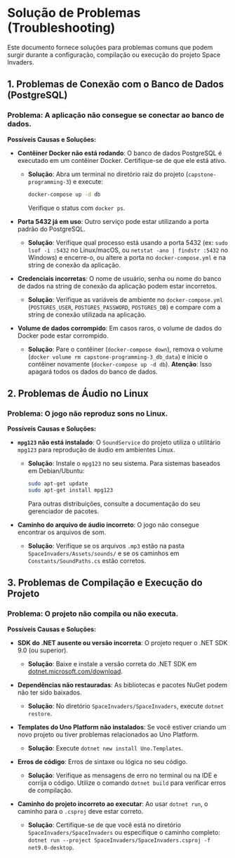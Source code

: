 # Solução de Problemas (Troubleshooting)

Este documento fornece soluções para problemas comuns que podem surgir durante a configuração, compilação ou execução do projeto Space Invaders.

## 1. Problemas de Conexão com o Banco de Dados (PostgreSQL)

### Problema: A aplicação não consegue se conectar ao banco de dados.

**Possíveis Causas e Soluções:**

*   **Contêiner Docker não está rodando**: O banco de dados PostgreSQL é executado em um contêiner Docker. Certifique-se de que ele está ativo.
    *   **Solução**: Abra um terminal no diretório raiz do projeto (`capstone-programming-3`) e execute:
        ```bash
        docker-compose up -d db
        ```
        Verifique o status com `docker ps`.

*   **Porta 5432 já em uso**: Outro serviço pode estar utilizando a porta padrão do PostgreSQL.
    *   **Solução**: Verifique qual processo está usando a porta 5432 (ex: `sudo lsof -i :5432` no Linux/macOS, ou `netstat -ano | findstr :5432` no Windows) e encerre-o, ou altere a porta no `docker-compose.yml` e na string de conexão da aplicação.

*   **Credenciais incorretas**: O nome de usuário, senha ou nome do banco de dados na string de conexão da aplicação podem estar incorretos.
    *   **Solução**: Verifique as variáveis de ambiente no `docker-compose.yml` (`POSTGRES_USER`, `POSTGRES_PASSWORD`, `POSTGRES_DB`) e compare com a string de conexão utilizada na aplicação.

*   **Volume de dados corrompido**: Em casos raros, o volume de dados do Docker pode estar corrompido.
    *   **Solução**: Pare o contêiner (`docker-compose down`), remova o volume (`docker volume rm capstone-programming-3_db_data`) e inicie o contêiner novamente (`docker-compose up -d db`). **Atenção**: Isso apagará todos os dados do banco de dados.

## 2. Problemas de Áudio no Linux

### Problema: O jogo não reproduz sons no Linux.

**Possíveis Causas e Soluções:**

*   **`mpg123` não está instalado**: O `SoundService` do projeto utiliza o utilitário `mpg123` para reprodução de áudio em ambientes Linux.
    *   **Solução**: Instale o `mpg123` no seu sistema. Para sistemas baseados em Debian/Ubuntu:
        ```bash
        sudo apt-get update
        sudo apt-get install mpg123
        ```
        Para outras distribuições, consulte a documentação do seu gerenciador de pacotes.

*   **Caminho do arquivo de áudio incorreto**: O jogo não consegue encontrar os arquivos de som.
    *   **Solução**: Verifique se os arquivos `.mp3` estão na pasta `SpaceInvaders/Assets/sounds/` e se os caminhos em `Constants/SoundPaths.cs` estão corretos.

## 3. Problemas de Compilação e Execução do Projeto

### Problema: O projeto não compila ou não executa.

**Possíveis Causas e Soluções:**

*   **SDK do .NET ausente ou versão incorreta**: O projeto requer o .NET SDK 9.0 (ou superior).
    *   **Solução**: Baixe e instale a versão correta do .NET SDK em [dotnet.microsoft.com/download](https://dotnet.microsoft.com/download).

*   **Dependências não restauradas**: As bibliotecas e pacotes NuGet podem não ter sido baixados.
    *   **Solução**: No diretório `SpaceInvaders/SpaceInvaders`, execute `dotnet restore`.

*   **Templates do Uno Platform não instalados**: Se você estiver criando um novo projeto ou tiver problemas relacionados ao Uno Platform.
    *   **Solução**: Execute `dotnet new install Uno.Templates`.

*   **Erros de código**: Erros de sintaxe ou lógica no seu código.
    *   **Solução**: Verifique as mensagens de erro no terminal ou na IDE e corrija o código. Utilize o comando `dotnet build` para verificar erros de compilação.

*   **Caminho do projeto incorreto ao executar**: Ao usar `dotnet run`, o caminho para o `.csproj` deve estar correto.
    *   **Solução**: Certifique-se de que você está no diretório `SpaceInvaders/SpaceInvaders` ou especifique o caminho completo: `dotnet run --project SpaceInvaders/SpaceInvaders.csproj -f net9.0-desktop`.
